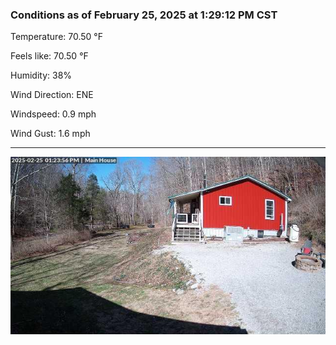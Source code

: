 ### Conditions as of February 25, 2025 at 1:29:12 PM CST 

Temperature: 70.50 &deg;F

Feels like: 70.50 &deg;F

Humidity: 38%

Wind Direction: ENE

Windspeed: 0.9 mph

Wind Gust: 1.6 mph

---

<img src="./images/latest.jpeg"/>

